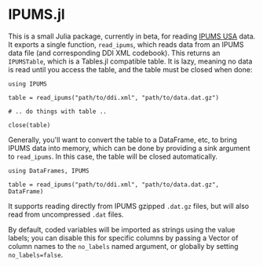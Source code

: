 # IPUMS.jl

This is a small Julia package, currently in beta, for reading [IPUMS USA](https://usa.ipums.org) data. It exports a single function, `read_ipums`, which reads data from an IPUMS data file (and corresponding DDI XML codebook).  This returns an `IPUMSTable`, which is a Tables.jl compatible table. It is lazy, meaning no data is read until you access the table, and the table must be closed when done:

```{julia}
using IPUMS

table = read_ipums("path/to/ddi.xml", "path/to/data.dat.gz")

# .. do things with table ..

close(table)
```

Generally, you'll want to convert the table to a DataFrame, etc, to bring IPUMS data into memory, which can be done by providing a sink argument to `read_ipums`. In this case, the table will be closed automatically.

```{julia}
using DataFrames, IPUMS

table = read_ipums("path/to/ddi.xml", "path/to/data.dat.gz", DataFrame)
```

It supports reading directly from IPUMS gzipped `.dat.gz` files, but will also read from uncompressed `.dat` files.

By default, coded variables will be imported as strings using the value labels; you can disable this for specific columns by passing a Vector of column names to the `no_labels` named argument, or globally by setting `no_labels=false`.
